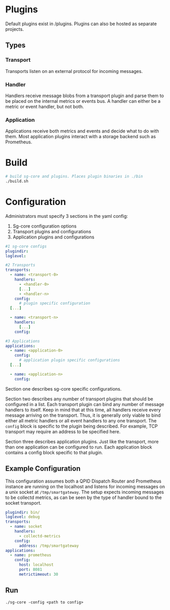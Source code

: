 # Plugins
Default plugins exist in /plugins. Plugins can also be hosted as separate projects.

## Types
### Transport
Transports listen on an external protocol for incoming messages.

### Handler
Handlers receive message blobs from a transport plugin and parse them 
to be placed on the internal metrics or events bus. A handler can either be a 
metric or event handler, but not both. 


### Application
Applications receive both metrics and events and decide what to do
with them. Most application plugins interact with a storage backend such as 
Prometheus.

# Build
```bash
# build sg-core and plugins. Places plugin binaries in ./bin
./build.sh
```

# Configuration
Administrators must specify 3 sections in the yaml config:

1. Sg-core configuration options
2. Transport plugins and configurations
3. Application plugins and configurations

``` yaml
#1 sg-core configs
plugindir:
loglevel:

#2 Transports
transports:
  - name: <transport-0>
    handlers:
      - <handler-0>
      [...]
      - <handler-n>
    config:
      # plugin specific configuration
  [...]

  - name: <transport-n>
    handlers:
      [...]
    config:

#3 Applications
applications:
  - name: <application-0>
    config:
      # application plugin specific configurations
  [...]

  - name: <application-n>
    config:
```

Section one describes sg-core specific configurations. 

Section two describes any number of transport plugins that should be configured 
in a list. Each transport plugin can bind any number of message handlers to itself. 
Keep in mind that at this time, all handlers receive every message arriving on 
the transport. Thus, it is generally only viable to bind either all metric handlers
or all event handlers to any one transport. The `config` block is specific to 
the plugin being described. For example, TCP transport may require an address to
be specified here.

Section three describes application plugins. Just like the transport, more than
one application can be configured to run. Each application block contains a 
config block specific to that plugin.

## Example Configuration
This configuration assumes both a QPID Dispatch Router and Prometheus instance
are running on the localhost and listens for incoming messages on a unix socket
at `/tmp/smartgateway`. The setup expects incoming messages to be collectd
metrics, as can be seen by the type of handler bound to the socket transport.

```yaml
plugindir: bin/
loglevel: debug
transports:
  - name: socket
    handlers: 
      - collectd-metrics
    config:
      address: /tmp/smartgateway
applications: 
  - name: prometheus 
    config:
      host: localhost
      port: 8081
      metrictimeout: 30
```

## Run
`./sg-core -config <path to config>`
